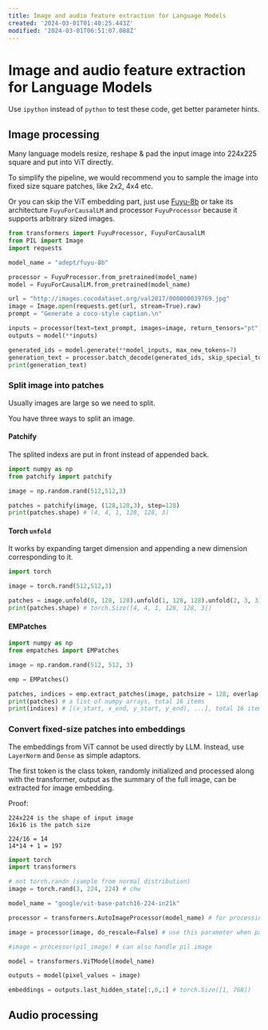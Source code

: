 ```yaml
---
title: Image and audio feature extraction for Language Models
created: '2024-03-01T01:40:25.443Z'
modified: '2024-03-01T06:51:07.088Z'
---
```


# Image and audio feature extraction for Language Models

Use `ipython` instead of `python` to test these code, get better parameter hints.

## Image processing

Many language models resize, reshape & pad the input image into 224x225 square and put into ViT directly.

To simplify the pipeline, we would recommend you to sample the image into fixed size square patches, like 2x2, 4x4 etc.

Or you can skip the ViT embedding part, just use [Fuyu-8b](https://hf-mirror.com/adept/fuyu-8b) or take its architecture `FuyuForCausalLM` and processor `FuyuProcessor` because it supports arbitrary sized images. 

```python
from transformers import FuyuProcessor, FuyuForCausalLM
from PIL import Image
import requests

model_name = "adept/fuyu-8b"

processor = FuyuProcessor.from_pretrained(model_name)
model = FuyuForCausalLM.from_pretrained(model_name)

url = "http://images.cocodataset.org/val2017/000000039769.jpg"
image = Image.open(requests.get(url, stream=True).raw)
prompt = "Generate a coco-style caption.\n"

inputs = processor(text=text_prompt, images=image, return_tensors="pt")
outputs = model(**inputs)

generated_ids = model.generate(**model_inputs, max_new_tokens=7)
generation_text = processor.batch_decode(generated_ids, skip_special_tokens=True)
print(generation_text)
```

### Split image into patches

Usually images are large so we need to split.

You have three ways to split an image.

#### Patchify

The splited indexs are put in front instead of appended back.

```python
import numpy as np
from patchify import patchify

image = np.random.rand(512,512,3)

patches = patchify(image, (128,128,3), step=128)
print(patches.shape) # (4, 4, 1, 128, 128, 3)
```

#### Torch `unfold`

It works by expanding target dimension and appending a new dimension corresponding to it.

```python
import torch

image = torch.rand(512,512,3)

patches = image.unfold(0, 128, 128).unfold(1, 128, 128).unfold(2, 3, 3)
print(patches.shape) # torch.Size([4, 4, 1, 128, 128, 3])
```


#### EMPatches

```python
import numpy as np
from empatches import EMPatches

image = np.random.rand(512, 512, 3)

emp = EMPatches()

patches, indices = emp.extract_patches(image, patchsize = 128, overlap = 0)
print(patches) # a list of numpy arrays, total 16 items
print(indices) # [(x_start, x_end, y_start, y_end), ...], total 16 items
```

### Convert fixed-size patches into embeddings

The embeddings from ViT cannot be used directly by LLM. Instead, use `LayerNorm` and `Dense` as simple adaptors.

The first token is the class token, randomly initialized and processed along with the transformer, output as the summary of the full image, can be extracted for image embedding.

Proof: 

```
224x224 is the shape of input image
16x16 is the patch size

224/16 = 14
14*14 + 1 = 197
```

```python
import torch
import transformers

# not torch.randn (sample from normal distribution)
image = torch.rand(3, 224, 224) # chw

model_name = "google/vit-base-patch16-224-in21k"

processor = transformers.AutoImageProcessor(model_name) # for processing image 

image = processor(image, do_rescale=False) # use this parameter when passing values ranging from 0 to 1

#image = processor(pil_image) # can also handle pil image

model = transformers.ViTModel(model_name)

outputs = model(pixel_values = image)

embeddings = outputs.last_hidden_state[:,0,:] # torch.Size([1, 768])
```

## Audio processing



